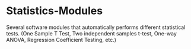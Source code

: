 # Statistics-Modules
Several software modules that automatically performs different statistical tests. (One Sample T Test, Two independent samples t-test, One-way ANOVA, Regression Coefficient Testing, etc.) 
